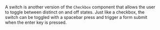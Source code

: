 A switch is another version of the `Checkbox` component that allows the user to
toggle between distinct on and off states. Just like a checkbox, the switch can
be toggled with a spacebar press and trigger a form submit when the enter key is
pressed.

